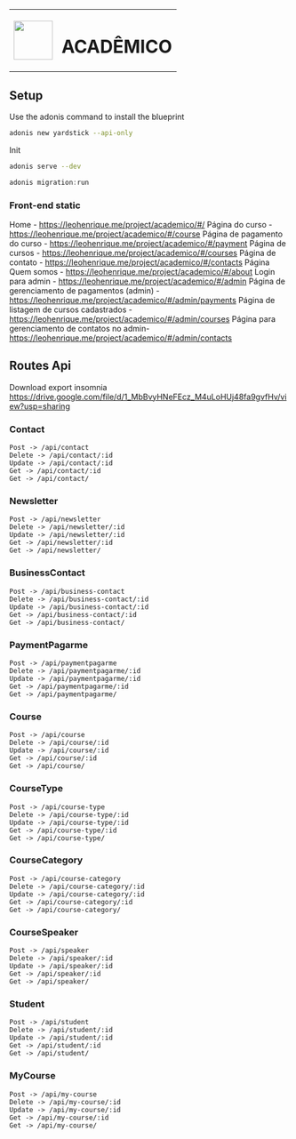 <table align="center" >
    <tr>
        <td>
            <img src="https://scontent.fldb3-1.fna.fbcdn.net/v/t1.0-9/53021185_1408666499275512_17328144339959808_o.jpg?_nc_cat=110&_nc_sid=09cbfe&_nc_ohc=VgoEf3I7xXkAX86YC2t&_nc_ht=scontent.fldb3-1.fna&oh=506e420af1916588e8d5526da15bc9ea&oe=5F24495C" height="70px" width="70px">
        </td>
        <td>
            <h1 style="font-weight:bold">ACADÊMICO</h1>
        </td>
    </tr>
</table>

## Setup

Use the adonis command to install the blueprint

```bash
adonis new yardstick --api-only
```

Init

```bash
adonis serve --dev
```

```js
adonis migration:run
```

### Front-end static
Home - https://leohenrique.me/project/academico/#/
Página do curso - https://leohenrique.me/project/academico/#/course
Página de pagamento do curso - https://leohenrique.me/project/academico/#/payment
Página de cursos - https://leohenrique.me/project/academico/#/courses
Página de contato - https://leohenrique.me/project/academico/#/contacts
Página Quem somos - https://leohenrique.me/project/academico/#/about
Login para admin - https://leohenrique.me/project/academico/#/admin
Página de gerenciamento de pagamentos (admin) - https://leohenrique.me/project/academico/#/admin/payments
Página de listagem de cursos cadastrados - https://leohenrique.me/project/academico/#/admin/courses
Página para gerenciamento de contatos no admin- https://leohenrique.me/project/academico/#/admin/contacts

## Routes Api
Download export insomnia
https://drive.google.com/file/d/1_MbBvyHNeFEcz_M4uLoHUj48fa9gvfHv/view?usp=sharing
### Contact
```
Post -> /api/contact
Delete -> /api/contact/:id
Update -> /api/contact/:id
Get -> /api/contact/:id
Get -> /api/contact/
```
### Newsletter
```
Post -> /api/newsletter
Delete -> /api/newsletter/:id
Update -> /api/newsletter/:id
Get -> /api/newsletter/:id
Get -> /api/newsletter/
```
### BusinessContact
```
Post -> /api/business-contact
Delete -> /api/business-contact/:id
Update -> /api/business-contact/:id
Get -> /api/business-contact/:id
Get -> /api/business-contact/
```
### PaymentPagarme
```
Post -> /api/paymentpagarme
Delete -> /api/paymentpagarme/:id
Update -> /api/paymentpagarme/:id
Get -> /api/paymentpagarme/:id
Get -> /api/paymentpagarme/
```
### Course
```
Post -> /api/course
Delete -> /api/course/:id
Update -> /api/course/:id
Get -> /api/course/:id
Get -> /api/course/
```
### CourseType
```
Post -> /api/course-type
Delete -> /api/course-type/:id
Update -> /api/course-type/:id
Get -> /api/course-type/:id
Get -> /api/course-type/
```
### CourseCategory
```
Post -> /api/course-category
Delete -> /api/course-category/:id
Update -> /api/course-category/:id
Get -> /api/course-category/:id
Get -> /api/course-category/
```
### CourseSpeaker
```
Post -> /api/speaker
Delete -> /api/speaker/:id
Update -> /api/speaker/:id
Get -> /api/speaker/:id
Get -> /api/speaker/
```

### Student
```
Post -> /api/student
Delete -> /api/student/:id
Update -> /api/student/:id
Get -> /api/student/:id
Get -> /api/student/
```

### MyCourse
```
Post -> /api/my-course
Delete -> /api/my-course/:id
Update -> /api/my-course/:id
Get -> /api/my-course/:id
Get -> /api/my-course/
```

